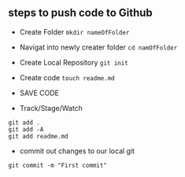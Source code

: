 ## steps to push code to Github

- Create Folder
`mkdir nameOfFolder`
- Navigat into newly creater folder 
`cd namOfFolder`
- Create Local Repository 
`git init `
- Create code
`touch readme.md`

- SAVE CODE 

- Track/Stage/Watch
```
git add .
git add -A
git add readme.md

```
- commit out changes to our local git 
```
git commit -m "First commit"

```
